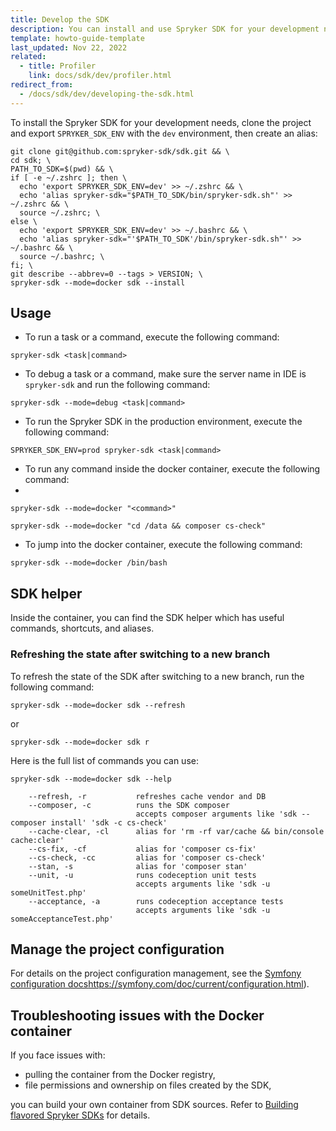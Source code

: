 ```yaml
---
title: Develop the SDK
description: You can install and use Spryker SDK for your development needs
template: howto-guide-template
last_updated: Nov 22, 2022
related: 
  - title: Profiler
    link: docs/sdk/dev/profiler.html
redirect_from:
  - /docs/sdk/dev/developing-the-sdk.html
---
```


To install the Spryker SDK for your development needs, clone the project and export `SPRYKER_SDK_ENV` with the `dev` environment, then create an alias:

```shell
git clone git@github.com:spryker-sdk/sdk.git && \
cd sdk; \
PATH_TO_SDK=$(pwd) && \
if [ -e ~/.zshrc ]; then \
  echo 'export SPRYKER_SDK_ENV=dev' >> ~/.zshrc && \
  echo 'alias spryker-sdk="$PATH_TO_SDK/bin/spryker-sdk.sh"' >> ~/.zshrc && \
  source ~/.zshrc; \
else \
  echo 'export SPRYKER_SDK_ENV=dev' >> ~/.bashrc && \
  echo 'alias spryker-sdk="'$PATH_TO_SDK'/bin/spryker-sdk.sh"' >> ~/.bashrc && \
  source ~/.bashrc; \
fi; \
git describe --abbrev=0 --tags > VERSION; \
spryker-sdk --mode=docker sdk --install
```

## Usage

- To run a task or a command, execute the following command:
  
```shell
spryker-sdk <task|command>
```

- To debug a task or a command, make sure the server name in IDE is `spryker-sdk` and run the following command:

```shell
spryker-sdk --mode=debug <task|command>
```

- To run the Spryker SDK in the production environment, execute the following command:
  
```shell
SPRYKER_SDK_ENV=prod spryker-sdk <task|command>
```

- To run any command inside the docker container, execute the following command:
- 
```shell
spryker-sdk --mode=docker "<command>"

spryker-sdk --mode=docker "cd /data && composer cs-check"
```

- To jump into the docker container, execute the following command:
  
```shell
spryker-sdk --mode=docker /bin/bash
```

## SDK helper

Inside the container, you can find the SDK helper which has useful commands, shortcuts, and aliases.

### Refreshing the state after switching to a new branch

To refresh the state of the SDK after switching to a new branch, run the following command:

```shell
spryker-sdk --mode=docker sdk --refresh
```
or

```shell
spryker-sdk --mode=docker sdk r
```

Here is the full list of commands you can use:

```shell
spryker-sdk --mode=docker sdk --help

    --refresh, -r           refreshes cache vendor and DB
    --composer, -c          runs the SDK composer
                            accepts composer arguments like 'sdk --composer install' 'sdk -c cs-check'
    --cache-clear, -cl      alias for 'rm -rf var/cache && bin/console cache:clear'
    --cs-fix, -cf           alias for 'composer cs-fix'
    --cs-check, -cc         alias for 'composer cs-check'
    --stan, -s              alias for 'composer stan'
    --unit, -u              runs codeception unit tests
                            accepts arguments like 'sdk -u someUnitTest.php'
    --acceptance, -a        runs codeception acceptance tests
                            accepts arguments like 'sdk -u someAcceptanceTest.php'
```

## Manage the project configuration
For details on the project configuration management, see the [Symfony configuration docs]()https://symfony.com/doc/current/configuration.html).

## Troubleshooting issues with the Docker container
If you face issues with:
- pulling the container from the Docker registry,
- file permissions and ownership on files created by the SDK,

you can build your own container from SDK sources. Refer to [Building flavored Spryker SDKs](/docs/sdk/dev/building-flavored-spryker-sdks.html) for details.
